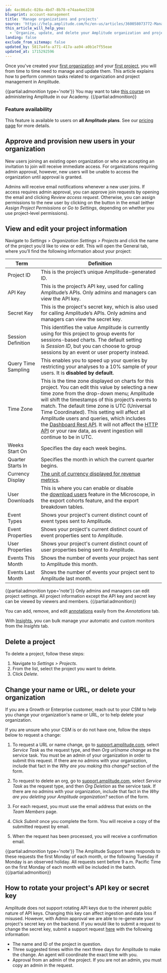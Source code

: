 ```yaml
---
id: 4ac86a5c-028a-4bd7-8b78-e74aa4ee3238
blueprint: account-management
title: 'Manage organizations and projects'
source: 'https://help.amplitude.com/hc/en-us/articles/360058073772-Manage-organizations-and-projects'
this_article_will_help_you:
  - 'Organize, update, and delete your Amplitude organization and projects'
landing: false
exclude_from_sitemap: false
updated_by: 5817a4fa-a771-417a-aa94-a0b1e7f55eae
updated_at: 1715292596
---
```

Once you've created your [first organization](/docs/get-started/create-org) and your [first project](/docs/get-started/create-project), you will from time to time need to manage and update them. This article explains how to perform common tasks related to organization and project management in Amplitude.

{{partial:admonition type='note'}}
You may want to take [this course](https://academy.amplitude.com/amplitude-analytics-admin-essentials) on administering Amplitude in our Academy.
{{/partial:admonition}}

### Feature availability

This feature is available to users on **all Amplitude plans**. See our [pricing page](https://amplitude.com/pricing) for more details.

## Approve and provision new users in your organization

New users joining an existing open organization or who are accepting an invitation to join will receive immediate access. For organizations requiring admin approval, however, new users will be unable to access the organization until approval is granted. 

Admins will receive email notifications whenever a new user joins. If access requires admin approval, you can approve join requests by opening the email and clicking *Review access request*. Otherwise, you can assign permissions to the new user by clicking on the button in the email (either *Assign Project Permissions* or *Go to Settings*, depending on whether you use project-level permissions).

## View and edit your project information

Navigate to *Settings* > *Organization* *Settings > Projects* and click the name of the project you’d like to view or edit. This will open the General tab, where you’ll find the following information about your project:

| **Term** | **Definition** |
| --- | --- |
| Project ID | This is the project’s unique Amplitude-generated ID. |
| API Key | This is the project’s API key, used for calling Amplitude’s APIs. Only admins and managers can view the API key. |
| Secret Key | This is the project's secret key, which is also used for calling Amplitude’s APIs. Only admins and managers can view the secret key. |
| Session Definition | This identifies the value Amplitude is currently using for this project to group events for sessions-based charts. The default setting is *Session ID*, but you can choose to group sessions by an event or user property instead. |
| Query Time Sampling | This enables you to speed up your queries by restricting your analyses to a 10% sample of your users. It is **disabled by default**. |
| Time Zone | This is the time zone displayed on charts for this project. You can edit this value by selecting a new time zone from the drop-down menu; Amplitude will shift the timestamps of this project’s events to match. The default time zone is UTC (Universal Time Coordinated). This setting will affect all Amplitude users and queries, which includes the [Dashboard Rest API](https://developers.amplitude.com/docs/dashboard-rest-api). It will not affect the [HTTP API](https://developers.amplitude.com/docs/http-api-v2) or your raw data, as event ingestion will continue to be in UTC.  |
| Weeks Start On | Specifies the day each week begins.  |
| Quarter Starts In | Specifies the month in which the current quarter begins. |
| Currency Display | [The unit of currency displayed for revenue metrics](https://help.amplitude.com/hc/en-us/articles/15581410157339-Change-the-unit-of-currency-your-project-uses-). |
| User Downloads | This is where you can enable or disable the [download users](https://help.amplitude.com/hc/en-us/articles/236032527#download-users) feature in the Microscope, in the export cohorts feature, and the export breakdown tables. |
| Event Types | Shows your project's current distinct count of event types sent to Amplitude. |
| Event Properties | Shows your project's current distinct count of event properties sent to Amplitude. |
| User Properties | Shows your project's current distinct count of user properties being sent to Amplitude. |
| Events This Month | Shows the number of events your project has sent to Amplitude this month. |
| Events Last Month | Shows the number of events your project sent to Amplitude last month.  |

{{partial:admonition type='note'}}
Only admins and managers can edit project settings. All project information except the API key and secret key can be viewed by viewers and members.
{{/partial:admonition}}

You can add, remove, and edit [annotations](https://help.amplitude.com/hc/en-us/articles/236032527#add-annotation) easily from the *Annotations* tab.

With [Insights](https://help.amplitude.com/hc/en-us/articles/115001764612), you can bulk manage your automatic and custom monitors from the *Insights* tab.

## Delete a project

To delete a project, follow these steps:

1. Navigate to *Settings > Projects*.
2. From the list, select the project you want to delete.
3. Click *Delete*.

## Change your name or URL, or delete your organization

If you are a Growth or Enterprise customer, reach out to your CSM to help you change your organization's name or URL, or to help delete your organization. 

If you are unsure who your CSM is or do not have one, follow the steps below to request a change:

1. To request a URL or name change, go to [support.amplitude.com](https://support.amplitude.com/), select *Service Task* as the request type, and then *Org url/name change* as the service task. 
You must be an admin of your organization in order to submit this request. If there are no admins with your organization, include that fact in the *Why are you making this change?* section of the form.

2. To request to delete an org, go to [support.amplitude.com](https://support.amplitude.com/), select *Service Task* as the request type, and then *Org Deletion* as the service task.
If there are no admins with your organization, include that fact in the *Why are you deleting your Amplitude organization?* section of the form.

3. For each request, you must use the email address that exists on the *Team Members* page.
4. Click *Submit* once you complete the form. You will receive a copy of the submitted request by email.
5. When the request has been processed, you will receive a confirmation email.

{{partial:admonition type='note'}}
The Amplitude Support team responds to these requests the first Monday of each month, or the following Tuesday if Monday is an observed holiday. All requests sent before 9 a.m. Pacific Time on the first Monday of each month will be included in the batch. 
{{/partial:admonition}}

## How to rotate your project's API key or secret key

Amplitude does not support rotating API keys due to the inherent public nature of API keys. Changing this key can affect ingestion and data loss if misused. However, with Admin approval we are able to re-generate your project's secret key on the backend. If you would like to submit a request to change the secret key, submit a support request [here](https://help.amplitude.com/hc/en-us/requests/new) with the following information: 

* The name and ID of the project in question.
* Three suggested times within the next three days for Amplitude to make the change. An agent will coordinate the exact time with you.
* Approval from an admin of the project. If you are not an admin, you must copy an admin in the request.